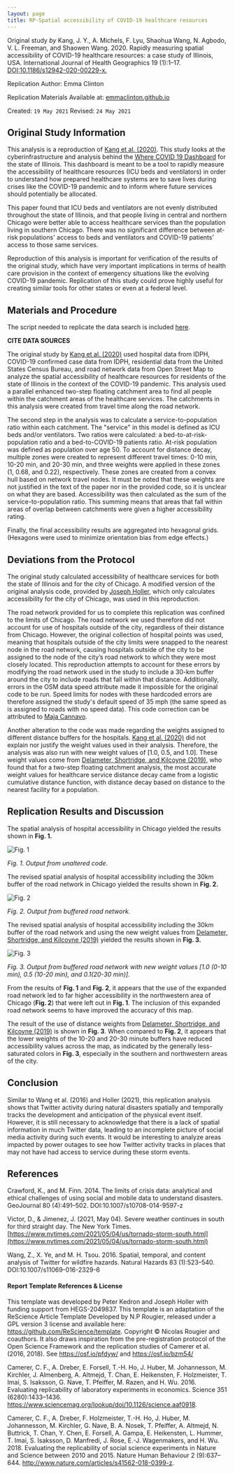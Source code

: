 ```yaml
---
layout: page
title: RP-Spatial accessibility of COVID-19 healthcare resources
---
```


Original study *by* Kang, J. Y., A. Michels, F. Lyu, Shaohua Wang, N. Agbodo, V. L. Freeman, and Shaowen Wang. 2020. Rapidly measuring spatial accessibility of COVID-19 healthcare resources: a case study of Illinois, USA. International Journal of Health Geographics 19 (1):1–17. [DOI:10.1186/s12942-020-00229-x.](DOI:10.1186/s12942-020-00229-x)

Replication Author:
Emma Clinton

Replication Materials Available at: [emmaclinton.github.io](https://github.com/emmaclinton/RP-Kang)

Created: `19 May 2021`
Revised: `24 May 2021`

## Original Study Information

This analysis is a reproduction of [Kang et al. (2020)](https://doi.org/10.1186/s12942-020-00229-x). This study looks at the cyberinfrastructure and analysis behind the [Where COVID 19 Dashboard](https://wherecovid19.cigi.illinois.edu/spatialAccess.html) for the state of Illinois. This dashboard is meant to be a tool to rapidly measure the accessibility of healthcare resources (ICU beds and ventilators) in order to understand how prepared healthcare systems are to save lives during crises like the COVID-19 pandemic and to inform where future services should potentially be allocated.

This paper found that ICU beds and ventilators are not evenly distributed throughout the state of Illinois, and that people living in central and northern Chicago were better able to access healthcare services than the population living in southern Chicago. There was no significant difference between at-risk populations' access to beds and ventilators and COVID-19 patients' access to those same services.

Reproduction of this analysis is important for verification of the results of the original study, which have very important implications in terms of health care provision in the context of emergency situations like the evolving COVID-19 pandemic. Replication of this study could prove highly useful for creating similar tools for other states or even at a federal level.

## Materials and Procedure
The script needed to replicate the data search is included [here](https://github.com/emmaclinton/RP-Kang/blob/main/COVID-19Acc.ipynb).

**CITE DATA SOURCES**

The original study by [Kang et al. (2020)](https://doi.org/10.1186/s12942-020-00229-x) used hospital data from IDPH, COVID-19 confirmed case data from IDPH, residential data from the United States Census Bureau, and road network data from Open Street Map to analyze the spatial accessibility of healthcare resources for residents of the state of Illinois in the context of the COVID-19 pandemic. This analysis used a parallel enhanced two-step floating catchment area to find all people within the catchment areas of the healthcare services. The catchments in this analysis were created from travel time along the road network.

The second step in the analysis was to calculate a service-to-population ratio within each catchment. The "service" in this model is defined as ICU beds and/or ventilators. Two ratios were calculated: a bed-to-at-risk-population ratio and a bed-to-COVID-19 patients ratio. At-risk population was defined as population over age 50. To account for distance decay, multiple zones were created to represent different travel times: 0-10 min, 10-20 min, and 20-30 min, and three weights were applied in these zones (1, 0.68, and 0.22), respectively. These zones are created from a convex hull based on network travel nodes. It must be noted that these weights are not justified in the text of the paper nor in the provided code, so it is unclear on what they are based. Accessibility was then calculated as the sum of the service-to-population ratio. This summing means that areas that fall within areas of overlap between catchments were given a higher accessibility rating.

Finally, the final accessibility results are aggregated into hexagonal grids. (Hexagons were used to minimize orientation bias from edge effects.)

## Deviations from the Protocol

The original study calculated accessibility of healthcare services for both the state of Illinois and for the city of Chicago. A modified version of the original analysis code, provided by [Joseph Holler](https://github.com/josephholler), which only calculates accessibility for the city of Chicago, was used in this reproduction.

The road network provided for us to complete this replication was confined to the limits of Chicago. The road network we used therefore did not  account for use of hospitals outside of the city, regardless of their distance from Chicago. However, the original collection of hospital points was used, meaning that hospitals outside of the city limits were snapped to the nearest node in the road network, causing hospitals outside of the city to be assigned to the node of the city’s road network to which they were most closely located. This reproduction attempts to account for these errors by modifying the road network used in the study to include a 30-km buffer around the city to include roads that fall within that distance. Additionally, errors in the OSM data speed attribute made it impossible for the original code to be run. Speed limits for nodes with these hardcoded errors are therefore assigned the study's default speed of 35 mph (the same speed as is assigned to roads with no speed data). This code correction can be attributed to [Maja Cannavo](https://majacannavo.github.io/geog323/geog323main).

Another alteration to the code was made regarding the weights assigned to different distance buffers for the hospitals. [Kang et al. (2020)](https://doi.org/10.1186/s12942-020-00229-x) did not explain nor justify the weight values used in their analysis. Therefore, the analysis was also run with new weight values of [1.0, 0.5, and 1.0]. These weight values come from [Delameter, Shortridge, and Kilcoyne (2019)](https://doi.org/10.1186/s12913-019-3969-5), who found that for a two-step floating catchment analysis, the most accurate weight values for healthcare service distance decay came from a logistic cumulative distance function, with distance decay based on distance to the nearest facility for a population.


## Replication Results and Discussion

The spatial analysis of hospital accessibility in Chicago yielded the results shown in **Fig. 1.**

![Fig. 1](/kang/assets/basic_result.png)

_Fig. 1. Output from unaltered code._

The revised spatial analysis of hospital accessibility including the 30km buffer of the road network in Chicago yielded the results shown in **Fig. 2.**

![Fig. 2](/kang/assets/final.png)

_Fig. 2. Output from buffered road network._

The revised spatial analysis of hospital accessibility including the 30km buffer of the road network and using the new weight values from [Delameter, Shortridge, and Kilcoyne (2019)](https://doi.org/10.1186/s12913-019-3969-5) yielded the results shown in **Fig. 3.**

![Fig. 3](/kang/assets/final_new_weights.png)

_Fig. 3. Output from buffered road network with new weight values [1.0 (0-10 min), 0.5 (10-20 min), and 0.1(20-30 min)]._

From the results of **Fig. 1** and **Fig. 2**, it appears that the use of the expanded road network led to far higher accessibility in the northwestern area of Chicago (**Fig. 2**) that were left out in **Fig. 1**. The inclusion of this expanded road network seems to have improved the accuracy of this map.

The result of the use of distance weights from [Delameter, Shortridge, and Kilcoyne (2019)](https://doi.org/10.1186/s12913-019-3969-5) is shown in **Fig. 3**. When compared to **Fig. 2**, it appears that the lower weights of the 10-20 and 20-30 minute buffers have reduced accessibility values across the map, as indicated by the generally less-saturated colors in **Fig. 3**, especially in the southern and northwestern areas of the city. 


## Conclusion

Similar to Wang et al. (2016) and Holler (2021), this replication analysis shows that Twitter activity during natural disasters spatially and temporally tracks the development and anticipation of the physical event itself. However, it is still necessary to acknowledge that there is a lack of spatial information in much Twitter data, leading to an incomplete picture of social media activity during such events. It would be interesting to analyze areas impacted by power outages to see how Twitter activity tracks in places that may not have had access to service during these storm events.

## References

Crawford, K., and M. Finn. 2014. The limits of crisis data: analytical and ethical challenges of using social and mobile data to understand disasters. GeoJournal 80 (4):491–502. DOI:10.1007/s10708-014-9597-z

Victor, D., & Jimenez, J. (2021, May 04). Severe weather continues in south for third straight day. The New York Times. [https://www.nytimes.com/2021/05/04/us/tornado-storm-south.html](https://www.nytimes.com/2021/05/04/us/tornado-storm-south.html)

Wang, Z., X. Ye, and M. H. Tsou. 2016. Spatial, temporal, and content analysis of Twitter for wildfire hazards. Natural Hazards 83 (1):523–540. DOI:10.1007/s11069-016-2329-6

####  Report Template References & License

This template was developed by Peter Kedron and Joseph Holler with funding support from HEGS-2049837. This template is an adaptation of the ReScience Article Template Developed by N.P Rougier, released under a GPL version 3 license and available here: https://github.com/ReScience/template. Copyright © Nicolas Rougier and coauthors. It also draws inspiration from the pre-registration protocol of the Open Science Framework and the replication studies of Camerer et al. (2016, 2018). See https://osf.io/pfdyw/ and https://osf.io/bzm54/

Camerer, C. F., A. Dreber, E. Forsell, T.-H. Ho, J. Huber, M. Johannesson, M. Kirchler, J. Almenberg, A. Altmejd, T. Chan, E. Heikensten, F. Holzmeister, T. Imai, S. Isaksson, G. Nave, T. Pfeiffer, M. Razen, and H. Wu. 2016. Evaluating replicability of laboratory experiments in economics. Science 351 (6280):1433–1436. https://www.sciencemag.org/lookup/doi/10.1126/science.aaf0918.

Camerer, C. F., A. Dreber, F. Holzmeister, T.-H. Ho, J. Huber, M. Johannesson, M. Kirchler, G. Nave, B. A. Nosek, T. Pfeiffer, A. Altmejd, N. Buttrick, T. Chan, Y. Chen, E. Forsell, A. Gampa, E. Heikensten, L. Hummer, T. Imai, S. Isaksson, D. Manfredi, J. Rose, E.-J. Wagenmakers, and H. Wu. 2018. Evaluating the replicability of social science experiments in Nature and Science between 2010 and 2015. Nature Human Behaviour 2 (9):637–644. http://www.nature.com/articles/s41562-018-0399-z.
